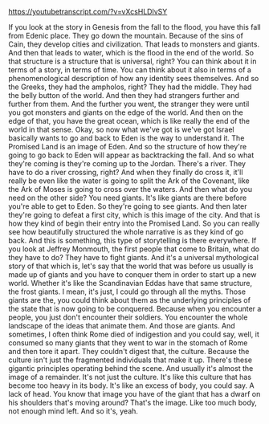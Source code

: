 https://youtubetranscript.com/?v=vXcsHLDlvSY

 If you look at the story in Genesis from the fall to the flood, you have this fall from Edenic place. They go down the mountain. Because of the sins of Cain, they develop cities and civilization. That leads to monsters and giants. And then that leads to water, which is the flood in the end of the world. So that structure is a structure that is universal, right? You can think about it in terms of a story, in terms of time. You can think about it also in terms of a phenomenological description of how any identity sees themselves. And so the Greeks, they had the ampholos, right? They had the middle. They had the belly button of the world. And then they had strangers further and further from them. And the further you went, the stranger they were until you got monsters and giants on the edge of the world. And then on the edge of that, you have the great ocean, which is like really the end of the world in that sense. Okay, so now what we've got is we've got Israel basically wants to go and back to Eden is the way to understand it. The Promised Land is an image of Eden. And so the structure of how they're going to go back to Eden will appear as backtracking the fall. And so what they're coming is they're coming up to the Jordan. There's a river. They have to do a river crossing, right? And when they finally do cross it, it'll really be even like the water is going to split the Ark of the Covenant, like the Ark of Moses is going to cross over the waters. And then what do you need on the other side? You need giants. It's like giants are there before you're able to get to Eden. So they're going to see giants. And then later they're going to defeat a first city, which is this image of the city. And that is how they kind of begin their entry into the Promised Land. So you can really see how beautifully structured the whole narrative is as they kind of go back. And this is something, this type of storytelling is there everywhere. If you look at Jeffrey Monmouth, the first people that come to Britain, what do they have to do? They have to fight giants. And it's a universal mythological story of that which is, let's say that the world that was before us usually is made up of giants and you have to conquer them in order to start up a new world. Whether it's like the Scandinavian Eddas have that same structure, the frost giants. I mean, it's just, I could go through all the myths. Those giants are the, you could think about them as the underlying principles of the state that is now going to be conquered. Because when you encounter a people, you just don't encounter their soldiers. You encounter the whole landscape of the ideas that animate them. And those are giants. And sometimes, I often think Rome died of indigestion and you could say, well, it consumed so many giants that they went to war in the stomach of Rome and then tore it apart. They couldn't digest that, the culture. Because the culture isn't just the fragmented individuals that make it up. There's these gigantic principles operating behind the scene. And usually it's almost the image of a remainder. It's not just the culture. It's like this culture that has become too heavy in its body. It's like an excess of body, you could say. A lack of head. You know that image you have of the giant that has a dwarf on his shoulders that's moving around? That's the image. Like too much body, not enough mind left. And so it's, yeah.